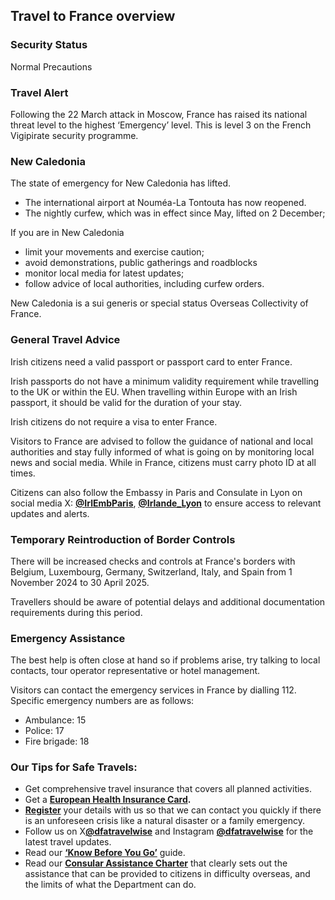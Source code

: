 ## Travel to France overview

### **Security Status**

Normal Precautions

### **Travel Alert**

Following the 22 March attack in Moscow, France has raised its national threat level to the highest ‘Emergency’ level. This is level 3 on the French Vigipirate security programme.

### **New Caledonia**

The state of emergency for New Caledonia has lifted.

* The international airport at Nouméa-La Tontouta has now reopened.
* The nightly curfew, which was in effect since May, lifted on 2 December;

If you are in New Caledonia

* limit your movements and exercise caution;
* avoid demonstrations, public gatherings and roadblocks
* monitor local media for latest updates;
* follow advice of local authorities, including curfew orders.

New Caledonia is a sui generis or special status Overseas Collectivity of France.

### **General Travel Advice**

Irish citizens need a valid passport or passport card to enter France.

Irish passports do not have a minimum validity requirement while travelling to the UK or within the EU. When travelling within Europe with an Irish passport, it should be valid for the duration of your stay.

Irish citizens do not require a visa to enter France.

Visitors to France are advised to follow the guidance of national and local authorities and stay fully informed of what is going on by monitoring local news and social media. While in France, citizens must carry photo ID at all times.

Citizens can also follow the Embassy in Paris and Consulate in Lyon on social media X: [**@IrlEmbParis**](https://twitter.com/IrlEmbParis), [**@Irlande\_Lyon**](https://twitter.com/Irlande_Lyon) to ensure access to relevant updates and alerts.

### **Temporary Reintroduction of Border Controls**

There will be increased checks and controls at France's borders with Belgium, Luxembourg, Germany, Switzerland, Italy, and Spain from 1 November 2024 to 30 April 2025.

Travellers should be aware of potential delays and additional documentation requirements during this period.

### **Emergency Assistance**

The best help is often close at hand so if problems arise, try talking to local contacts, tour operator representative or hotel management.

Visitors can contact the emergency services in France by dialling 112. Specific emergency numbers are as follows:

* Ambulance: 15
* Police: 17
* Fire brigade: 18

### **Our Tips for Safe Travels:**

* Get comprehensive travel insurance that covers all planned activities.
* Get a [**European Health Insurance Card**](http://www.hse.ie/eng/services/list/1/schemes/EHIC/)**.**
* [**Register**](https://www.ireland.ie/en/dfa/overseas-travel/citizens-registration/) your details with us so that we can contact you quickly if there is an unforeseen crisis like a natural disaster or a family emergency.
* Follow us on X[**@dfatravelwise**](https://www.twitter.com/DFATravelWise) and Instagram [**@dfatravelwise**](https://www.instagram.com/dfatravelwise/) for the latest travel updates.
* Read our [**‘Know Before You Go’**](https://www.ireland.ie/en/dfa/overseas-travel/know-before-you-go/) guide.
* Read our [**Consular Assistance Charter**](https://www.ireland.ie/en/dfa/overseas-travel/assistance-abroad/consular-assistance-charter/) that clearly sets out the assistance that can be provided to citizens in difficulty overseas, and the limits of what the Department can do.